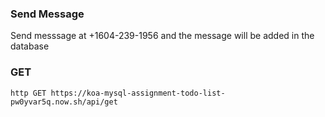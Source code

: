 ### Send Message 

Send messsage at +1604-239-1956 and the message will be added in the database



### GET 
```
http GET https://koa-mysql-assignment-todo-list-pw0yvar5q.now.sh/api/get
```
